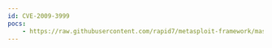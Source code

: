 ```yaml
---
id: CVE-2009-3999
pocs:
    - https://raw.githubusercontent.com/rapid7/metasploit-framework/master/modules/exploits/windows/http/hp_power_manager_filename.rb
---
```

